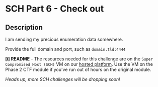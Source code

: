 # SCH Part 6 - Check out

## Description

I am sending my precious enumeration data somewhere.

Provide the full domain and port, such as `domain.tld:4444`

**[i] README** - The resources needed for this challenge are on the `Super Compromised Host (SCH)` VM on our [hosted platform](https://training.leveleffect.com/courses/2a4dccb7-3d5b-4312-816e-ef3728d25b67). Use the VM on the Phase 2 CTF module if you've run out of hours on the original module.

*Heads up, more SCH challenges will be dropping soon!*

